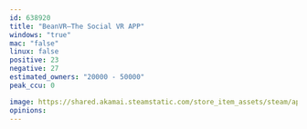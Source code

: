 ```yaml
---
id: 638920
title: "BeanVR—The Social VR APP"
windows: "true"
mac: "false"
linux: false
positive: 23
negative: 27
estimated_owners: "20000 - 50000"
peak_ccu: 0

image: https://shared.akamai.steamstatic.com/store_item_assets/steam/apps/638920/header.jpg?t=1502181008
opinions:
---
```

